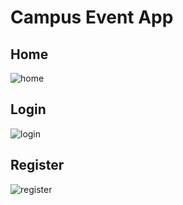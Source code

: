 # Campus Event App

## Home
![home](https://firebasestorage.googleapis.com/v0/b/touch-e0404.appspot.com/o/Screenshot%202024-08-26%20232053.png?alt=media&token=e7372150-6259-4a47-8839-237d8e3a1852)

## Login
![login](https://firebasestorage.googleapis.com/v0/b/touch-e0404.appspot.com/o/Screenshot%202024-08-26%20232128.png?alt=media&token=7e02c800-2443-4eff-92e0-aa6da0108e4b)

## Register
![register](https://firebasestorage.googleapis.com/v0/b/touch-e0404.appspot.com/o/Screenshot%202024-08-26%20232146.png?alt=media&token=1035936d-8a05-46fd-a529-ae852b03824f)
